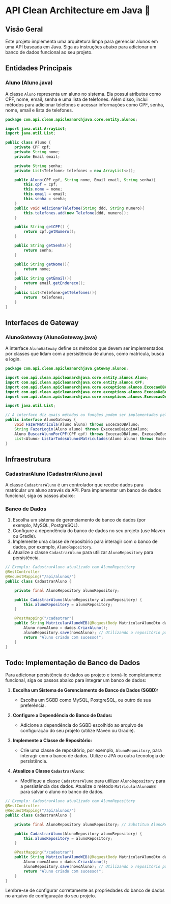 # API Clean Architecture em Java 🚀

## Visão Geral

Este projeto implementa uma arquitetura limpa para gerenciar alunos em uma API baseada em Java. Siga as instruções abaixo para adicionar um banco de dados funcional ao seu projeto.

## Entidades Principais

### Aluno (Aluno.java)

A classe `Aluno` representa um aluno no sistema. Ela possui atributos como CPF, nome, email, senha e uma lista de telefones. Além disso, inclui métodos para adicionar telefones e acessar informações como CPF, senha, nome, email e lista de telefones.

```java
package com.api.clean.apicleanarchjava.core.entity.alunos;

import java.util.ArrayList;
import java.util.List;

public class Aluno {
    private CPF cpf;
    private String nome;
    private Email email;

    private String senha;
    private List<Telefone> telefones = new ArrayList<>();

    public Aluno(CPF cpf, String nome, Email email, String senha){
        this.cpf = cpf;
        this.nome = nome;
        this.email = email;
        this.senha = senha;
    }
    public void AdicionarTelefone(String ddd, String numero){
        this.telefones.add(new Telefone(ddd, numero));
    }

    public String getCPF() {
        return cpf.getNumero();
    }

    public String getSenha(){
        return senha;
    }

    public String getNome(){
        return nome;
    }
    public String getEmail(){
        return email.getEndereco();
    }
    public List<Telefone>getTelefones(){
        return  telefones;
    }
}

```

## Interfaces de Gateway

### AlunoGateway (AlunoGateway.java)

A interface `AlunoGateway` define os métodos que devem ser implementados por classes que lidam com a persistência de alunos, como matrícula, busca e login.

```java
package com.api.clean.apicleanarchjava.gateway.alunos;

import com.api.clean.apicleanarchjava.core.entity.alunos.Aluno;
import com.api.clean.apicleanarchjava.core.entity.alunos.CPF;
import com.api.clean.apicleanarchjava.core.exceptions.alunos.ExcecaoDBAluno;
import com.api.clean.apicleanarchjava.core.exceptions.alunos.ExecaoDeBuscaAluno;
import com.api.clean.apicleanarchjava.core.exceptions.alunos.ExececaoDeLoginAluno;

import java.util.List;

// A interface diz quais métodos ou funções podem ser implementados pelas entidades
public interface AlunoGateway {
    void FazerMatricula(Aluno aluno) throws ExcecaoDBAluno;
    String FazerLogin(Aluno aluno) throws ExececaoDeLoginAluno;
    Aluno BuscarAlunoPorCPF(CPF cpf) throws ExcecaoDBAluno, ExecaoDeBuscaAluno;
    List<Aluno> ListarTodosAlunosMatriculados(Aluno aluno) throws ExcecaoDBAluno, ExecaoDeBuscaAluno;
}

```

## Infraestrutura

### CadastrarAluno (CadastrarAluno.java)

A classe `CadastrarAluno` é um controlador que recebe dados para matricular um aluno através da API. Para implementar um banco de dados funcional, siga os passos abaixo:

### Banco de Dados

1. Escolha um sistema de gerenciamento de banco de dados (por exemplo, MySQL, PostgreSQL).
2. Configure a dependência do banco de dados no seu projeto (use Maven ou Gradle).
3. Implemente uma classe de repositório para interagir com o banco de dados, por exemplo, `AlunoRepository`.
4. Atualize a classe `CadastrarAluno` para utilizar `AlunoRepository` para persistência.

```java
// Exemplo: CadastrarAluno atualizado com AlunoRepository
@RestController
@RequestMapping("/api/alunos/")
public class CadastrarAluno {

    private final AlunoRepository alunoRepository;

    public CadastrarAluno(AlunoRepository alunoRepository) {
        this.alunoRepository = alunoRepository;
    }

    @PostMapping("/cadastrar")
    public String MatricularAlunoWEB(@RequestBody MatricularAlunoDto dados) throws ExcecaoDBAluno {
        Aluno novoAluno = dados.CriarAluno();
        alunoRepository.save(novoAluno); // Utilizando o repositório para salvar no banco de dados
        return "Aluno criado com sucesso!";
    }
}
```
## Todo: Implementação de Banco de Dados

Para adicionar persistência de dados ao projeto e torná-lo completamente funcional, siga os passos abaixo para integrar um banco de dados:

1. **Escolha um Sistema de Gerenciamento de Banco de Dados (SGBD):**
    - Escolha um SGBD como MySQL, PostgreSQL, ou outro de sua preferência.

2. **Configure a Dependência do Banco de Dados:**
    - Adicione a dependência do SGBD escolhido ao arquivo de configuração do seu projeto (utilize Maven ou Gradle).

3. **Implemente a Classe de Repositório:**
    - Crie uma classe de repositório, por exemplo, `AlunoRepository`, para interagir com o banco de dados. Utilize o JPA ou outra tecnologia de persistência.

4. **Atualize a Classe `CadastrarAluno`:**
    - Modifique a classe `CadastrarAluno` para utilizar `AlunoRepository` para a persistência dos dados. Atualize o método `MatricularAlunoWEB` para salvar o aluno no banco de dados.

```java
// Exemplo: CadastrarAluno atualizado com AlunoRepository
@RestController
@RequestMapping("/api/alunos/")
public class CadastrarAluno {

    private final AlunoRepository alunoRepository; // Substitua AlunoRepository pelo nome correto

    public CadastrarAluno(AlunoRepository alunoRepository) {
        this.alunoRepository = alunoRepository;
    }

    @PostMapping("/cadastrar")
    public String MatricularAlunoWEB(@RequestBody MatricularAlunoDto dados) throws ExcecaoDBAluno {
        Aluno novoAluno = dados.CriarAluno();
        alunoRepository.save(novoAluno); // Utilizando o repositório para salvar no banco de dados
        return "Aluno criado com sucesso!";
    }
}
```
Lembre-se de configurar corretamente as propriedades do banco de dados no arquivo de configuração do seu projeto.



